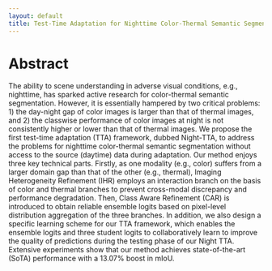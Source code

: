 ```yaml
---
layout: default
title: Test-Time Adaptation for Nighttime Color-Thermal Semantic Segmentation
---
```


# Abstract

The ability to scene understanding in adverse visual conditions, e.g., nighttime, has sparked active research for color-thermal semantic segmentation. However, it is essentially hampered by two critical problems: 1) the day-night gap of color images is larger than that of thermal images, and 2) the classwise performance of color images at night is not consistently higher or lower than that of thermal images. We propose the first test-time adaptation (TTA) framework, dubbed Night-TTA, to address the problems for nighttime color-thermal semantic segmentation without access to the source (daytime) data during adaptation. Our method enjoys three key technical parts. Firstly, as one modality (e.g., color) suffers from a larger domain gap than that of the other (e.g., thermal), Imaging Heterogeneity Refinement (IHR) employs an interaction branch on the basis of color and thermal branches to prevent cross-modal discrepancy and performance degradation. Then, Class Aware Refinement (CAR) is introduced to obtain reliable ensemble logits based on pixel-level distribution aggregation of the three branches. In addition, we also design a specific learning scheme for our TTA framework, which enables the ensemble logits and three student logits to collaboratively learn to improve the quality of predictions during the testing phase of our Night TTA. Extensive experiments show that our method achieves state-of-the-art (SoTA) performance with a 13.07% boost in mIoU.
